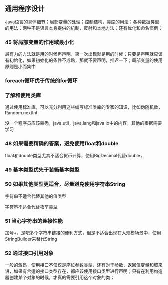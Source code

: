 ## 通用程序设计

Java语言的具体细节；局部变量的处理；控制结构，类库的用法；各种数据类型的用法；两种不是语言本身提供的机制，反射和本地方法；还有优化和命名惯例；

### 45 将局部变量的作用域最小化

最有力的方法就是用的时候再声明，第一次出现就是用的时候；只要是声明就应该有初始化，如果初始化的条件不成熟，那就不要声明，推迟一下；局部变量的使用原则是小而集中

### foreach循环优于传统的for循环

### 了解和使用类库

通过使用标准库，可以充分利用这些编写标准类库的专家的知识，比如伪随机数，Random.nextInt

没一个程序员应该熟悉，java.util，java.lang和java.io中的内容，其他的根据需要学习

### 48 如果需要精确的答案，避免使用float和double

float和double类型尤其不适合货币计算，使用BigDecimal代替double，

### 49 基本类型优先于装箱基本类型

### 50 如果其他类型更适合，尽量避免使用字符串String

字符串不适合代替其他的值类型

字符串不适合代替枚举类型

### 51 当心字符串的连接性能

加号+，是吧多个字符串链接的便利方式，但是不适合出现在大规模场景中，使用StringBuilder来替代String

### 52 通过接口引用对象

一般的激昂，使用接口不仅仅是座位参数类型，还有对于参数，返回值变量和域来讲，如果有合适的接口类型存在，都应该使用接口类型进行声明；只有在利用构造器创建某个对象的时候，才真的需要引用这个对象的类；

